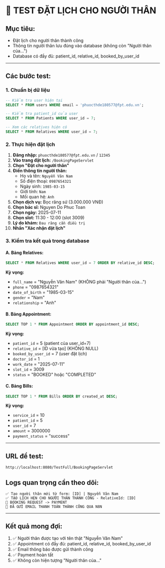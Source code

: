 # 🧪 TEST ĐẶT LỊCH CHO NGƯỜI THÂN

## **Mục tiêu:**
- Đặt lịch cho người thân thành công
- Thông tin người thân lưu đúng vào database (không còn "Người thân của...")
- Database có đầy đủ: patient_id, relative_id, booked_by_user_id

---

## **Các bước test:**

### **1. Chuẩn bị dữ liệu**
```sql
-- Kiểm tra user hiện tại
SELECT * FROM users WHERE email = 'phuocthde180577@fpt.edu.vn';

-- Kiểm tra patient_id của user
SELECT * FROM Patients WHERE user_id = 7;

-- Xem các relatives hiện có
SELECT * FROM Relatives WHERE user_id = 7;
```

### **2. Thực hiện đặt lịch**
1. **Đăng nhập:** `phuocthde180577@fpt.edu.vn` / `12345`
2. **Vào trang đặt lịch:** `/BookingPageServlet`
3. **Chọn "Đặt cho người thân"**
4. **Điền thông tin người thân:**
   - Họ và tên: `Nguyễn Văn Nam`
   - Số điện thoại: `0987654321`
   - Ngày sinh: `1985-03-15`
   - Giới tính: `Nam`
   - Mối quan hệ: `Anh`
5. **Chọn dịch vụ:** Bọc răng sứ (3.000.000 VNĐ)
6. **Chọn bác sĩ:** Nguyen Do Phuc Toan
7. **Chọn ngày:** 2025-07-11
8. **Chọn slot:** 11:30 - 12:00 (slot 3009)
9. **Lý do khám:** `Đau răng cần điều trị`
10. **Nhấn "Xác nhận đặt lịch"**

### **3. Kiểm tra kết quả trong database**

#### **A. Bảng Relatives:**
```sql
SELECT * FROM Relatives WHERE user_id = 7 ORDER BY relative_id DESC;
```
**Kỳ vọng:** 
- `full_name` = "Nguyễn Văn Nam" (KHÔNG phải "Người thân của...")
- `phone` = "0987654321"
- `date_of_birth` = "1985-03-15"
- `gender` = "Nam"
- `relationship` = "Anh"

#### **B. Bảng Appointment:**
```sql
SELECT TOP 1 * FROM Appointment ORDER BY appointment_id DESC;
```
**Kỳ vọng:**
- `patient_id` = 5 (patient của user_id=7)
- `relative_id` = [ID vừa tạo] (KHÔNG NULL)
- `booked_by_user_id` = 7 (user đặt lịch)
- `doctor_id` = 1
- `work_date` = "2025-07-11"
- `slot_id` = 3009
- `status` = "BOOKED" hoặc "COMPLETED"

#### **C. Bảng Bills:**
```sql
SELECT TOP 1 * FROM Bills ORDER BY created_at DESC;
```
**Kỳ vọng:**
- `service_id` = 10
- `patient_id` = 5
- `user_id` = 7
- `amount` = 3000000
- `payment_status` = "success"

---

## **URL để test:**
```
http://localhost:8080/TestFull/BookingPageServlet
```

## **Logs quan trọng cần theo dõi:**
```
✅ Tạo người thân mới từ form: [ID] | Nguyễn Văn Nam
✅ TẠO LỊCH HẸN CHO NGƯỜI THÂN THÀNH CÔNG - RelativeId: [ID]
🎯 BOOKING REQUEST -> PAYMENT
📧 ĐÃ GỬI EMAIL THANH TOÁN THÀNH CÔNG QUA N8N
```

---

## **Kết quả mong đợi:**
1. ✅ Người thân được tạo với tên thật "Nguyễn Văn Nam"
2. ✅ Appointment có đầy đủ: patient_id, relative_id, booked_by_user_id
3. ✅ Email thông báo được gửi thành công
4. ✅ Payment hoàn tất
5. ✅ Không còn hiện tượng "Người thân của..." 